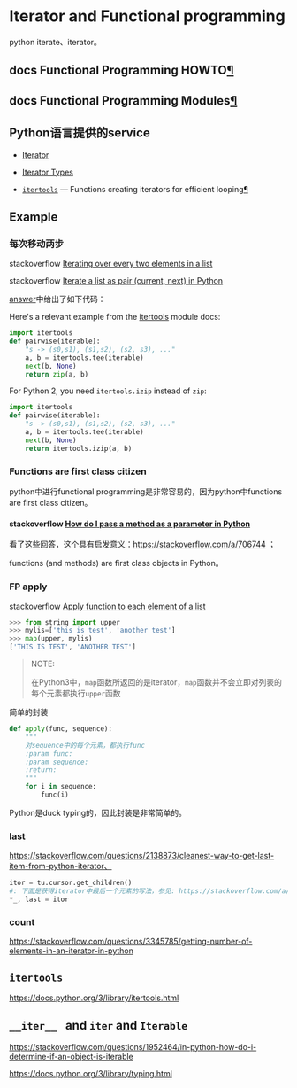 # Iterator and Functional programming

python iterate、iterator。

## docs Functional Programming HOWTO[¶](https://docs.python.org/3/howto/functional.html#functional-programming-howto)



## docs Functional Programming Modules[¶](https://docs.python.org/3/library/functional.html#functional-programming-modules)

## Python语言提供的service

- [Iterator](https://docs.python.org/3/glossary.html#term-iterator)
- [Iterator Types](https://docs.python.org/3/library/stdtypes.html#typeiter)

- [`itertools`](https://docs.python.org/3/library/itertools.html#module-itertools) — Functions creating iterators for efficient looping[¶](https://docs.python.org/3/library/itertools.html#module-itertools)

## Example

### 每次移动两步

stackoverflow [Iterating over every two elements in a list](https://stackoverflow.com/questions/5389507/iterating-over-every-two-elements-in-a-list)

stackoverflow [Iterate a list as pair (current, next) in Python](https://stackoverflow.com/questions/5434891/iterate-a-list-as-pair-current-next-in-python)



[answer](https://stackoverflow.com/a/5434936)中给出了如下代码：

Here's a relevant example from the [itertools](http://docs.python.org/library/itertools.html#recipes) module docs:

```python
import itertools
def pairwise(iterable):
    "s -> (s0,s1), (s1,s2), (s2, s3), ..."
    a, b = itertools.tee(iterable)
    next(b, None)
    return zip(a, b)   
```

For Python 2, you need `itertools.izip` instead of `zip`:

```python
import itertools
def pairwise(iterable):
    "s -> (s0,s1), (s1,s2), (s2, s3), ..."
    a, b = itertools.tee(iterable)
    next(b, None)
    return itertools.izip(a, b)
```



### Functions are first class citizen

python中进行functional programming是非常容易的，因为python中functions are first class citizen。

#### stackoverflow [How do I pass a method as a parameter in Python](https://stackoverflow.com/questions/706721/how-do-i-pass-a-method-as-a-parameter-in-python)

看了这些回答，这个具有启发意义：https://stackoverflow.com/a/706744 ；

functions (and methods) are first class objects in Python。



### FP apply

stackoverflow [Apply function to each element of a list](https://stackoverflow.com/questions/25082410/apply-function-to-each-element-of-a-list)



```python
>>> from string import upper
>>> mylis=['this is test', 'another test']
>>> map(upper, mylis)
['THIS IS TEST', 'ANOTHER TEST']
```

> NOTE: 
>
> 在Python3中，`map`函数所返回的是iterator，`map`函数并不会立即对列表的每个元素都执行`upper`函数

简单的封装

```Python
def apply(func, sequence):
    """
    对sequence中的每个元素，都执行func
    :param func:
    :param sequence:
    :return:
    """
    for i in sequence:
        func(i)

```



Python是duck typing的，因此封装是非常简单的。



### last

https://stackoverflow.com/questions/2138873/cleanest-way-to-get-last-item-from-python-iterator、

```Python
itor = tu.cursor.get_children()
#: 下面是获得iterator中最后一个元素的写法，参见: https://stackoverflow.com/a/48232574/10173843
*_, last = itor
```



### count

https://stackoverflow.com/questions/3345785/getting-number-of-elements-in-an-iterator-in-python



## `itertools`

https://docs.python.org/3/library/itertools.html



## `__iter__ ` and `iter` and `Iterable`

https://stackoverflow.com/questions/1952464/in-python-how-do-i-determine-if-an-object-is-iterable


https://docs.python.org/3/library/typing.html

